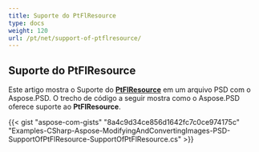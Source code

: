 ```yaml
---
title: Suporte do PtFlResource
type: docs
weight: 120
url: /pt/net/support-of-ptflresource/
---
```


## **Suporte do PtFlResource**
Este artigo mostra o Suporte do [**PtFlResource**](https://reference.aspose.com/psd/net/aspose.psd.fileformats.psd.layers.layerresources/ptflresource) em um arquivo PSD com o Aspose.PSD. O trecho de código a seguir mostra como o Aspose.PSD oferece suporte ao **PtFlResource**.

{{< gist "aspose-com-gists" "8a4c9d34ce856d1642fc7c0ce974175c" "Examples-CSharp-Aspose-ModifyingAndConvertingImages-PSD-SupportOfPtFlResource-SupportOfPtFlResource.cs" >}}
